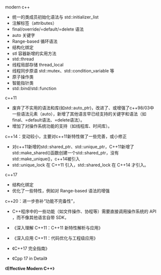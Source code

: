 modern c++

- 统一的类成员初始化语法与 std::initializer_list
- 注解标签（attributes）
- final/override/=default/=delete 语法
- auto 关键字
- Range-based 循环语法
- 结构化绑定
- stl 容器新增的实用方法
- std::thread
- 线程局部存储 thread_local
- 线程同步原语 std::mutex、std::condition_variable 等
- 原子操作类
- 智能指针类
- std::bind/std::function



c++11

- 废弃了不实用的语法和库(如std::auto_ptr)，改进了、或增强了c++98/03中一些语法元素（auto），新增了其他语言早已经支持的关键字和语法（如final、=default语法、=delete语法）。
- 增加了对操作系统功能的支持（如线程库、时间库）。



c++14：变动较小，主要对c++11新特性做了一些完善，或小修正

- 对c++11新增的std::shared_ptr、std::unique_ptr，C++11新增了std::make_shared()函数创建一个std::shared_ptr，没有std::make_unique()，c++14被引入
-  std::unique_lock 在 C++11 引入，std::shared_lock 在 C++14 才引入。



c++17

- 结构化绑定
- 优化了一些特性，例如对 Range-based 语法的增强



c++20：进一步弥补“功能不完备性”，

- C++程序中的一些功能（如文件操作、协程等）需要直接调用操作系统的 API ，而不像其他语言自带 SDK，



- 《深入理解 C++11：C++11 新特性解析与应用》
- 《深入应用 C++11：代码优化与工程级应用》
- 《C++17 完全指南》
- 《Cpp 17 in Detail》

《**Effective Modern C++**》

















